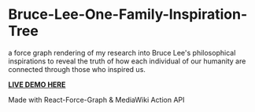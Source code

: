 # Bruce-Lee-One-Family-Inspiration-Tree
a force graph rendering of my research into Bruce Lee's philosophical inspirations to reveal the truth of how each individual of our humanity are connected through those who inspired us.

[**LIVE DEMO HERE**](https://bruceleeinspirationtree.web.app/)

Made with React-Force-Graph & MediaWiki Action API
